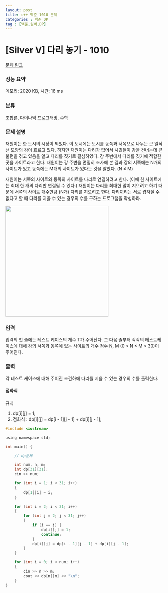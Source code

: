 ```yaml
---
layout: post
title: c++ 백준 1010 문제
categories : 백준 DP
tag : [백준,실버,DP]
---
```


# [Silver V] 다리 놓기 - 1010 

[문제 링크](https://www.acmicpc.net/problem/1010) 

### 성능 요약

메모리: 2020 KB, 시간: 16 ms

### 분류

조합론, 다이나믹 프로그래밍, 수학

### 문제 설명

<p>재원이는 한 도시의 시장이 되었다. 이 도시에는 도시를 동쪽과 서쪽으로 나누는 큰 일직선 모양의 강이 흐르고 있다. 하지만 재원이는 다리가 없어서 시민들이 강을 건너는데 큰 불편을 겪고 있음을 알고 다리를 짓기로 결심하였다. 강 주변에서 다리를 짓기에 적합한 곳을 사이트라고 한다. 재원이는 강 주변을 면밀히 조사해 본 결과 강의 서쪽에는 N개의 사이트가 있고 동쪽에는 M개의 사이트가 있다는 것을 알았다. (N ≤ M)</p>

<p>재원이는 서쪽의 사이트와 동쪽의 사이트를 다리로 연결하려고 한다. (이때 한 사이트에는 최대 한 개의 다리만 연결될 수 있다.) 재원이는 다리를 최대한 많이 지으려고 하기 때문에 서쪽의 사이트 개수만큼 (N개) 다리를 지으려고 한다. 다리끼리는 서로 겹쳐질 수 없다고 할 때 다리를 지을 수 있는 경우의 수를 구하는 프로그램을 작성하라.</p>

<p><img alt="" src="https://www.acmicpc.net/upload/201003/pic1.JPG" style="height:353px; width:329px"></p>

### 입력 

 <p>입력의 첫 줄에는 테스트 케이스의 개수 T가 주어진다. 그 다음 줄부터 각각의 테스트케이스에 대해 강의 서쪽과 동쪽에 있는 사이트의 개수 정수 N, M (0 < N ≤ M < 30)이 주어진다.</p>

### 출력 

 <p>각 테스트 케이스에 대해 주어진 조건하에 다리를 지을 수 있는 경우의 수를 출력한다.</p>


#### 점화식
규칙
1. dp[i][j] = 1;
2. 점화식 : dp[i][j] = dp[i - 1][j - 1] + dp[i][j - 1];

```c
#include <iostream>	

using namespace std;

int main() {

	// dp문제

	int num, n, m;
	int dp[31][31];
	cin >> num;

	for (int i = 1; i < 31; i++)
	{
		dp[1][i] = i;
	}

	for (int i = 2; i < 31; i++)
	{
		for (int j = 2; j < 31; j++)
		{
			if (i == j) {
				dp[i][j] = 1;
				continue;
			}
			dp[i][j] = dp[i - 1][j - 1] + dp[i][j - 1];
		}
	}

	for (int i = 0; i < num; i++)
	{
		cin >> n >> m;
		cout << dp[n][m] << "\n";
	}
}
```